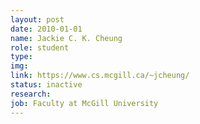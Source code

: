 ```yaml
---
layout: post
date: 2010-01-01
name: Jackie C. K. Cheung
role: student
type: 
img: 
link: https://www.cs.mcgill.ca/~jcheung/
status: inactive
research: 
job: Faculty at McGill University
---
```

